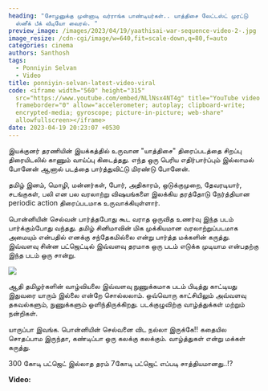 ```yaml
---
heading: "சோழனுக்கு முன்னாடி வர்ராங்க பாண்டியர்கள்.. யாத்திசை லேட்டஸ்ட் முரட்டு
  ஸ்னீக் பீக் வீடியோ வைரல். "
preview_image: /images/2023/04/19/yaathisai-war-sequence-video-2-.jpg
image_resize: /cdn-cgi/image/w=640,fit=scale-down,q=80,f=auto
categories: cinema
authors: Santhosh
tags:
  - Ponniyin Selvan
  - Video
title: ponniyin-selvan-latest-video-viral
code: <iframe width="560" height="315"
  src="https://www.youtube.com/embed/NLlNsx4NT4g" title="YouTube video player"
  frameborder="0" allow="accelerometer; autoplay; clipboard-write;
  encrypted-media; gyroscope; picture-in-picture; web-share"
  allowfullscreen></iframe>
date: 2023-04-19 20:23:07 +0530
---
```

இயக்குனர் தரணியின் இயக்கத்தில் உருவான "யாத்திசை" திரைப்படத்தை சிறப்பு திரையிடலில் காணும் வாய்ப்பு கிடைத்தது. எந்த ஒரு பெரிய எதிர்பார்ப்பும் இல்லாமல் போனேன் ஆனால் படத்தை பார்த்துவிட்டு மிரண்டு போனேன். 

தமிழ் இனம், மொழி, மன்னர்கள், போர், அதிகாரம், ஒடுக்குமுறை, தேவரடியார், சடங்குகள், பலி என பல வரலாற்று விஷயங்களை இலக்கிய தரத்தோடு நேர்த்தியான periodic action திரைப்படமாக உருவாக்கியுள்ளார். 

பொன்னியின் செல்வன் பார்த்தபோது கூட வராத ஒருவித உணர்வு இந்த படம் பார்க்கும்போது வந்தது. தமிழ் சினிமாவின் மிக முக்கியமான வரலாற்றுப்படமாக அமையும் என்பதில் எனக்கு சந்தேகமில்லை என்று பார்த்த மக்களின் கருத்து. இவ்வளவு சின்ன பட்ஜெட்டில் இவ்வளவு தரமாக ஒரு படம் எடுக்க முடியாம என்பதற்கு இந்த படம் ஒரு சான்று.

![](/images/2023/04/19/yaathisai-war-sequence-video-1-.jpg)

ஆதி தமிழர்களின் வாழ்வியலை இவ்வளவு நுணுக்கமாக படம் பிடித்து காட்டியது இதுவரை யாரும் இல்லை என்றே சொல்லலாம். ஒவ்வொரு காட்சியிலும் அவ்வளவு தகவல்களும், நுணுக்களும் ஒளிந்திருக்கிறது. படக்குழுவிற்கு வாழ்த்துக்கள் மற்றும் நன்றிகள்.

யாருப்பா இவங்க. பொன்னியின் செல்வனை விட நல்லா இருக்கே!! கதையில சொதப்பாம இருந்தா, கண்டிப்பா ஒரு கலக்கு கலக்கும். வாழ்த்துகள் என்று மக்கள் கருத்து.

300 கோடி பட்ஜெட் இல்லாத தரம் 7கோடி பட்ஜெட் எப்படி சாத்தியமானது..!? 

**V﻿ideo:**
